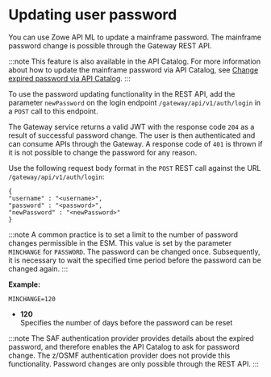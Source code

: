 # Updating user password

You can use Zowe API ML to update a mainframe password. The mainframe password change is possible through the Gateway REST API.

:::note
This feature is also available in the API Catalog. For more information about how to update the mainframe password via API Catalog, see [Change expired password via API Catalog](../api-mediation-change-password-via-catalog.md).
:::

To use the password updating functionality in the REST API, add the parameter `newPassword` on the login endpoint `/gateway/api/v1/auth/login` in a `POST` call to this endpoint.

The Gateway service returns a valid JWT with the response code `204` as a result of successful password change. The user is then authenticated and can consume APIs through the Gateway.
A response code of `401` is thrown if it is not possible to change the password for any reason.

Use the following request body format in the `POST` REST call against the URL `/gateway/api/v1/auth/login`:

 ```
 {
 "username" : "<username>",
 "password" : "<password>",
 "newPassword" : "<newPassword>"
}
```

:::note
A common practice is to set a limit to the number of password changes permissible in the ESM. This value is set by the parameter `MINCHANGE` for `PASSWORD`. The password can be changed once. Subsequently, it is necessary to wait the specified time period before the password can be changed again.
:::

**Example:**

`MINCHANGE=120`

* **120**  
  Specifies the number of days before the password can be reset

:::note
The SAF authentication provider provides details about the expired password, and therefore enables the API Catalog to ask for password change. The z/OSMF authentication provider does not provide this functionality. Password changes are only possible through the REST API. 
:::
